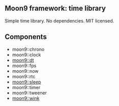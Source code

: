 ## Moon9 framework: time library
Simple time library. No dependencies. MIT licensed.

## Components
- moon9::chrono
- moon9::clock
- [moon9::dt](https://github.com/r-lyeh/moon9/tree/master/src/moon9/time/dt)
- moon9::fps
- moon9::now
- moon9::rtc
- [moon9::sleep](https://github.com/r-lyeh/moon9/tree/master/src/moon9/time/sleep)
- moon9::timer
- moon9::tweener
- [moon9::wink](https://github.com/r-lyeh/moon9/tree/master/src/moon9/wink/sleep)

